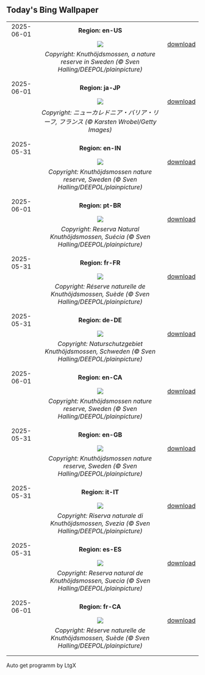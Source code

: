 ## Today's Bing Wallpaper
|      |      |      |
| :----: | :----: | :----: |
|2025-06-01|**Region: en-US**||
||![](https://www.bing.com/th?id=OHR.SwedenReserve_EN-US8234763267_UHD.jpg&pid=hp&w=1152&h=648&rs=1&c=4)| [download](https://www.bing.com/th?id=OHR.SwedenReserve_EN-US8234763267_UHD.jpg)|
||*Copyright: Knuthöjdsmossen, a nature reserve in Sweden (© Sven Halling/DEEPOL/plainpicture)*
||
|||
|2025-06-01|**Region: ja-JP**||
||![](https://www.bing.com/th?id=OHR.GrandeTerreReef_JA-JP5270810128_UHD.jpg&pid=hp&w=1152&h=648&rs=1&c=4)| [download](https://www.bing.com/th?id=OHR.GrandeTerreReef_JA-JP5270810128_UHD.jpg)|
||*Copyright: ニューカレドニア・バリア・リーフ, フランス (© Karsten Wrobel/Getty Images)*
||
|||
|2025-05-31|**Region: en-IN**||
||![](https://www.bing.com/th?id=OHR.SwedenReserve_EN-IN3145271969_UHD.jpg&pid=hp&w=1152&h=648&rs=1&c=4)| [download](https://www.bing.com/th?id=OHR.SwedenReserve_EN-IN3145271969_UHD.jpg)|
||*Copyright: Knuthöjdsmossen nature reserve, Sweden (© Sven Halling/DEEPOL/plainpicture)*
||
|||
|2025-06-01|**Region: pt-BR**||
||![](https://www.bing.com/th?id=OHR.SwedenReserve_PT-BR8224811231_UHD.jpg&pid=hp&w=1152&h=648&rs=1&c=4)| [download](https://www.bing.com/th?id=OHR.SwedenReserve_PT-BR8224811231_UHD.jpg)|
||*Copyright: Reserva Natural Knuthöjdsmossen, Suécia (© Sven Halling/DEEPOL/plainpicture)*
||
|||
|2025-05-31|**Region: fr-FR**||
||![](https://www.bing.com/th?id=OHR.SwedenReserve_FR-FR4947459912_UHD.jpg&pid=hp&w=1152&h=648&rs=1&c=4)| [download](https://www.bing.com/th?id=OHR.SwedenReserve_FR-FR4947459912_UHD.jpg)|
||*Copyright: Réserve naturelle de Knuthöjdsmossen, Suède (© Sven Halling/DEEPOL/plainpicture)*
||
|||
|2025-05-31|**Region: de-DE**||
||![](https://www.bing.com/th?id=OHR.SwedenReserve_DE-DE3687449792_UHD.jpg&pid=hp&w=1152&h=648&rs=1&c=4)| [download](https://www.bing.com/th?id=OHR.SwedenReserve_DE-DE3687449792_UHD.jpg)|
||*Copyright: Naturschutzgebiet Knuthöjdsmossen, Schweden (© Sven Halling/DEEPOL/plainpicture)*
||
|||
|2025-06-01|**Region: en-CA**||
||![](https://www.bing.com/th?id=OHR.SwedenReserve_EN-CA7601065601_UHD.jpg&pid=hp&w=1152&h=648&rs=1&c=4)| [download](https://www.bing.com/th?id=OHR.SwedenReserve_EN-CA7601065601_UHD.jpg)|
||*Copyright: Knuthöjdsmossen nature reserve, Sweden (© Sven Halling/DEEPOL/plainpicture)*
||
|||
|2025-05-31|**Region: en-GB**||
||![](https://www.bing.com/th?id=OHR.SwedenReserve_EN-GB1236157967_UHD.jpg&pid=hp&w=1152&h=648&rs=1&c=4)| [download](https://www.bing.com/th?id=OHR.SwedenReserve_EN-GB1236157967_UHD.jpg)|
||*Copyright: Knuthöjdsmossen nature reserve, Sweden (© Sven Halling/DEEPOL/plainpicture)*
||
|||
|2025-05-31|**Region: it-IT**||
||![](https://www.bing.com/th?id=OHR.SwedenReserve_IT-IT1642458062_UHD.jpg&pid=hp&w=1152&h=648&rs=1&c=4)| [download](https://www.bing.com/th?id=OHR.SwedenReserve_IT-IT1642458062_UHD.jpg)|
||*Copyright: Riserva naturale di Knuthöjdsmossen, Svezia (© Sven Halling/DEEPOL/plainpicture)*
||
|||
|2025-05-31|**Region: es-ES**||
||![](https://www.bing.com/th?id=OHR.SwedenReserve_ES-ES5600233708_UHD.jpg&pid=hp&w=1152&h=648&rs=1&c=4)| [download](https://www.bing.com/th?id=OHR.SwedenReserve_ES-ES5600233708_UHD.jpg)|
||*Copyright: Reserva natural de Knuthöjdsmossen, Suecia (© Sven Halling/DEEPOL/plainpicture)*
||
|||
|2025-06-01|**Region: fr-CA**||
||![](https://www.bing.com/th?id=OHR.SwedenReserve_FR-CA5126483209_UHD.jpg&pid=hp&w=1152&h=648&rs=1&c=4)| [download](https://www.bing.com/th?id=OHR.SwedenReserve_FR-CA5126483209_UHD.jpg)|
||*Copyright: Réserve naturelle de Knuthöjdsmossen, Suède (© Sven Halling/DEEPOL/plainpicture)*
||
|||

Auto get programm by LtgX
